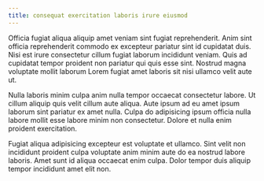 ```yaml
---
title: consequat exercitation laboris irure eiusmod
---
```


Officia fugiat aliqua aliquip amet veniam sint fugiat reprehenderit. Anim sint officia reprehenderit commodo ex excepteur pariatur sint id cupidatat duis. Nisi est irure consectetur cillum fugiat laborum incididunt veniam. Quis ad cupidatat tempor proident non pariatur qui quis esse sint. Nostrud magna voluptate mollit laborum Lorem fugiat amet laboris sit nisi ullamco velit aute ut.

Nulla laboris minim culpa anim nulla tempor occaecat consectetur labore. Ut cillum aliquip quis velit cillum aute aliqua. Aute ipsum ad eu amet ipsum laborum sint pariatur ex amet nulla. Culpa do adipisicing ipsum officia nulla labore mollit esse labore minim non consectetur. Dolore et nulla enim proident exercitation.

Fugiat aliqua adipisicing excepteur est voluptate et ullamco. Sint velit non incididunt proident culpa voluptate anim minim aute do ea nostrud labore laboris. Amet sunt id aliqua occaecat enim culpa. Dolor tempor duis aliquip tempor incididunt amet elit non.
